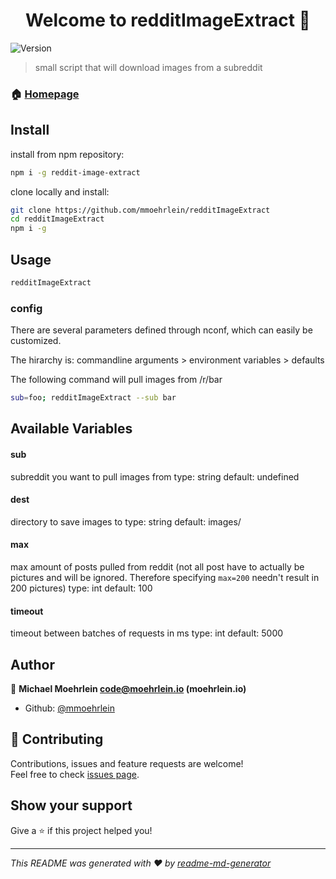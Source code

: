 <h1 align="center">Welcome to redditImageExtract 👋</h1>
<p>
  <img alt="Version" src="https://img.shields.io/badge/version-1.0.0-blue.svg?cacheSeconds=2592000" />
</p>

> small script that will download images from a subreddit

### 🏠 [Homepage](https://github.com/mmoehrlein/redditImageExtract)

## Install
install from npm repository:
```sh
npm i -g reddit-image-extract 
```

clone locally and install:
```sh
git clone https://github.com/mmoehrlein/redditImageExtract
cd redditImageExtract
npm i -g
```

## Usage

```sh
redditImageExtract
```

### config
There are several parameters defined through nconf, which can easily be customized. 

The hirarchy is: commandline arguments > environment variables > defaults

The following command will pull images from /r/bar 
```sh
sub=foo; redditImageExtract --sub bar 
``` 

## Available Variables
#### sub
subreddit you want to pull images from
type: string
default: undefined

#### dest
directory to save images to
type: string
default: images/

#### max
max amount of posts pulled from reddit (not all post have to actually be pictures and will be ignored. Therefore specifying `max=200` needn't result in 200 pictures)
type: int
default: 100

#### timeout
timeout between batches of requests in ms
type: int
default: 5000

## Author

👤 **Michael Moehrlein <code@moehrlein.io> (moehrlein.io)**

* Github: [@mmoehrlein](https://github.com/mmoehrlein)

## 🤝 Contributing

Contributions, issues and feature requests are welcome!<br />Feel free to check [issues page](https://github.com/mmoehrlein/redditImageExtract).

## Show your support

Give a ⭐️ if this project helped you!

***
_This README was generated with ❤️ by [readme-md-generator](https://github.com/kefranabg/readme-md-generator)_
